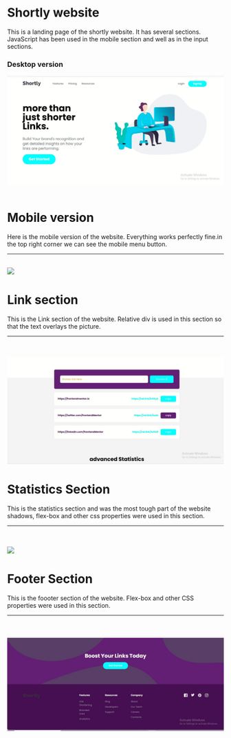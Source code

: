 

#   Shortly website
This is a landing page of the shortly website. It has several sections. JavaScript has been used in the mobile section and well as in the input sections.

### Desktop version
<img src="../all-project-assets/shortly/images/shortly_desktop.JPG">
<br>
<br>

# Mobile version
Here is the mobile version of the website. Everything works perfectly fine.in the top right corner we can see the mobile menu button. 
<hr>
<br>

<img src="../all-project-assets/shrotly/images/shortly_mobile.JPG">

# Link section
This is the Link section of the website. Relative div is used in this section so that the text overlays the picture.
<hr>
<br>
<br>
<img src="../all-project-assets/shortly/images/shortly_links.JPG">

# Statistics Section
This is the statistics section and was the most tough part of the website shadows, flex-box and other css properties were used in this section.
<hr>
<br>
<br>
<img src="../all-project-assets/shortly/images/shotly_statistics.JPG">

# Footer Section

This is the foooter section of the website. Flex-box and other CSS properties were used in this section.
<hr>
<br>
<br>
<img src="../all-project-assets/shortly/images/shortly_footer.JPG">
